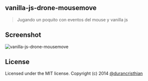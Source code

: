 vanilla-js-drone-mousemove
----------

> Jugando un poquito con eventos del mouse y vanilla js

Screenshot
----------
![vanilla-js-drone-mousemove](https://raw.githubusercontent.com/durancristhian/vanilla-js-drone-mousemove/master/screenshots/website.png)

License
----------
Licensed under the MIT license.
Copyright (c) 2014 [@durancristhian](https://twitter.com/DuranCristhian)
